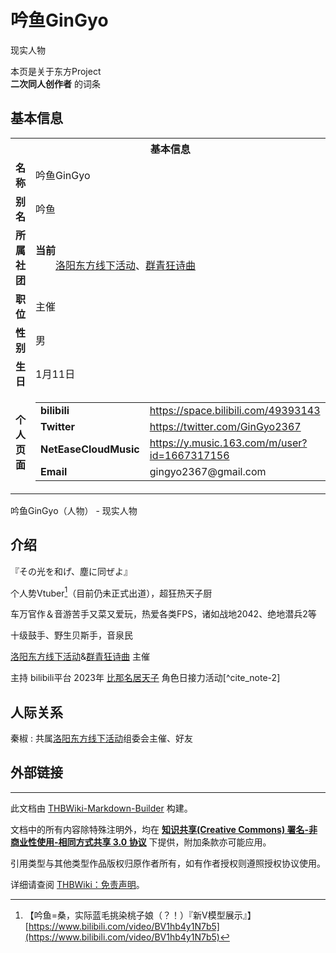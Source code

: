 # 吟鱼GinGyo

<!-- source html: G:\repos\THBWiki-Markdown-Builder\THBWikiMarkdown\Temp\main\d\d5\ns0%3A%E5%90%9F%E9%B1%BCGinGyo.html -->

现实人物

本页是关于东方Project  
 **二次同人创作者** 的词条

## 基本信息

<table><tbody><tr><th colspan="3">基本信息</th></tr><tr><td class="label"><b>名称</b></td><td> 吟鱼GinGyo </td></tr><tr><td class="label"><b>别名</b></td><td>吟鱼</td></tr><tr><td class="label"><b>所属社团</b></td><td><b>当前</b><div style="margin-left:2em;"><a href="./洛阳东方线下活动.md" title="洛阳东方线下活动">洛阳东方线下活动</a>、<a href="./群青狂诗曲.md" title="群青狂诗曲">群青狂诗曲</a></div></td></tr><tr><td class="label"><b>职位</b></td><td>主催</td></tr><tr><td class="label"><b>性别</b></td><td>男</td></tr><tr><td class="label"><b>生日</b></td><td>1月11日</td></tr><tr><td class="label"><b>个人页面</b></td><td><table border="0" cellspacing="0" cellpadding="0"><tbody><tr><td><b>bilibili</b></td><td><a rel="nofollow" class="external free" href="https://space.bilibili.com/49393143">https://space.bilibili.com/49393143</a></td></tr><tr><td><b>Twitter</b></td><td><a rel="nofollow" class="external free" href="https://twitter.com/GinGyo2367">https://twitter.com/GinGyo2367</a></td></tr><tr><td><b>NetEaseCloudMusic</b></td><td><a rel="nofollow" class="external free" href="https://y.music.163.com/m/user?id=1667317156">https://y.music.163.com/m/user?id=1667317156</a></td></tr><tr><td><b>Email</b></td><td>gingyo2367@gmail.com</td></tr></tbody></table></td></tr></tbody></table>

吟鱼GinGyo（人物） - 现实人物

## 介绍
  
『その光を和げ、塵に同ぜよ』
  
  
  

个人势Vtuber[^cite_note-1]（目前仍未正式出道），超狂热天子厨
  
  
车万官作＆音游苦手又菜又爱玩，热爱各类FPS，诸如战地2042、绝地潜兵2等
  
  
十级鼓手、野生贝斯手，音泉民
  
  
  

[洛阳东方线下活动](./洛阳东方线下活动.md)&amp;[群青狂诗曲](./群青狂诗曲.md) 主催
  
  
  

主持 bilibili平台 2023年 [比那名居天子](./比那名居天子.md) 角色日接力活动[^cite_note-2]
  


## 人际关系
秦椒
: 共属[洛阳东方线下活动](./洛阳东方线下活动.md)组委会主催、好友


## 外部链接
[^cite_note-1]: 【吟鱼=桑，实际蓝毛挑染桃子娘（？！）『新V模型展示』】 [https://www.bilibili.com/video/BV1hb4y1N7b5](https://www.bilibili.com/video/BV1hb4y1N7b5)





---

此文档由 [THBWiki-Markdown-Builder](https://github.com/Delsin-Yu/THBWiki-Markdown-Builder) 构建。

文档中的所有内容除特殊注明外，均在 [**知识共享(Creative Commons) 署名-非商业性使用-相同方式共享 3.0 协议**](https://creativecommons.org/licenses/by-sa/3.0/deed.zh-hans) 下提供，附加条款亦可能应用。

引用类型与其他类型作品版权归原作者所有，如有作者授权则遵照授权协议使用。

详细请查阅 [THBWiki：免责声明](https://thbwiki.cc/THBWiki:%E5%85%8D%E8%B4%A3%E5%A3%B0%E6%98%8E)。

